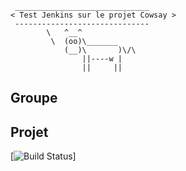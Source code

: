 ```
 ______________________________
< Test Jenkins sur le projet Cowsay >
 ------------------------------
        \   ^__^
         \  (oo)\_______
            (__)\       )\/\
                ||----w |
                ||     ||
```

## Groupe



## Projet

[![Build Status](https://github.com/MatteoThiebaut/jenkins-cows.git)]
